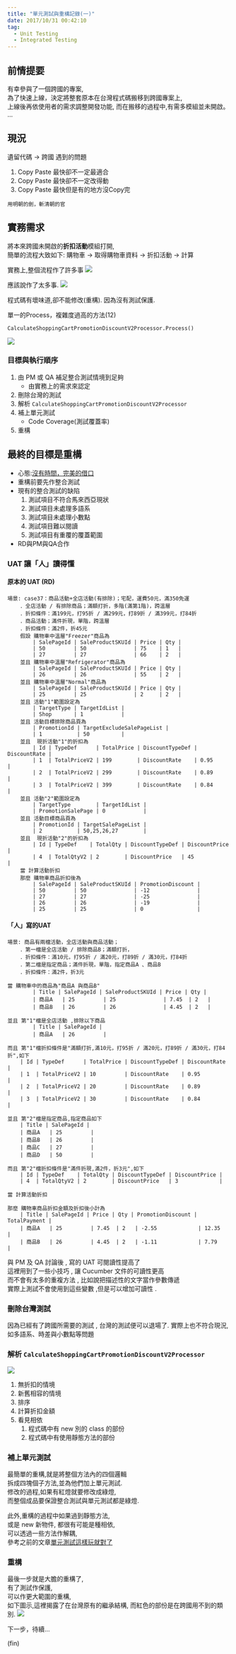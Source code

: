 ```yaml
---
title: "單元測試與重構記錄(一)"
date: 2017/10/31 00:42:10
tag:
  - Unit Testing
  - Integrated Testing
---
```


## 前情提要
有幸參與了一個跨國的專案,  
為了快速上線，決定將整套原本在台灣程式碼搬移到跨國專案上,  
上線後再依使用者的需求調整開發功能, 
而在搬移的過程中,有需多模組並未開啟。
…

## 現況
遺留代碼 → 跨國 遇到的問題
1. Copy Paste 最快卻不一定最適合
2. Copy Paste 最快卻不一定改得動
3. Copy Paste 最快但是有的地方沒Copy完

`用明朝的劍，斬清朝的官`

## 實務需求
將本來跨國未開啟的**折扣活動**模組打開,  
簡單的流程大致如下:
購物車 → 取得購物車資料 → 折扣活動 → 計算

實務上,整個流程作了許多事
![](https://i.imgur.com/pM36Joo.jpg)

應該說作了太多事. 
![](https://i.imgur.com/NU0PqCh.jpg)

程式碼有壞味道,卻不能修改(重構). 
因為沒有測試保護. 

單一的Process，複雜度過高的方法(12)

`CalculateShoppingCartPromotionDiscountV2Processor.Process()`

![](https://i.imgur.com/qleqGPb.jpg)

### 目標與執行順序
1. 由 PM 或 QA 補足整合測試情境到足夠
    - 由實務上的需求來認定
2. 刪除台灣的測試
3. 解析 `CalculateShoppingCartPromotionDiscountV2Processor` 
4. 補上單元測試
    - Code Coverage(測試覆蓋率)
5. 重構

## 最終的目標是重構

- 心態:[沒有時間，完美的借口](http://www.danielteng.com/2012/09/25/no-time-to-learn-perfect-excuse/)
- 重構前要先作整合測試
- 現有的整合測試的缺陷
    1. 測試項目不符合馬來西亞現狀
    2. 測試項目未處理多語系
    3. 測試項目未處理小數點
    4. 測試項目難以閱讀
    5. 測試項目有重覆的覆蓋範圍
- RD與PM與QA合作

### UAT 讓「人」讀得懂

#### 原本的 UAT (RD)
```gherkin
場景: case37：商品活動+全店活動(有排除)；宅配，運費50元，滿350免運
	．全店活動 / 有排除商品；滿額打折，多階(滿第1階)，跨溫層
	．折扣條件：滿199元，打95折 / 滿299元，打89折 / 滿399元，打84折
	．商品活動；滿件折現，單階，跨溫層
	．折扣條件：滿2件，折45元
	假設 購物車中溫層"Freezer"商品為
		| SalePageId | SaleProductSKUId | Price | Qty |
		| 50         | 50               | 75    | 1   |
		| 27         | 27               | 66    | 2   |
	並且 購物車中溫層"Refrigerator"商品為
		| SalePageId | SaleProductSKUId | Price | Qty |
		| 26         | 26               | 55    | 2   |
	並且 購物車中溫層"Normal"商品為
		| SalePageId | SaleProductSKUId | Price | Qty |
		| 25         | 25               | 2     | 2   |
	並且 活動"1"範圍設定為
		| TargetType | TargetIdList |
		| Shop       | 1            |
	並且 活動目標排除商品頁為
		| PromotionId | TargetExcludeSalePageList |
		| 1           | 50          |
	並且  現折活動"1"的折扣為
		| Id | TypeDef      | TotalPrice | DiscountTypeDef | DiscountRate |
		| 1  | TotalPriceV2 | 199        | DiscountRate    | 0.95         |
		| 2  | TotalPriceV2 | 299        | DiscountRate    | 0.89         |
		| 3  | TotalPriceV2 | 399        | DiscountRate    | 0.84         |
	並且 活動"2"範圍設定為
		| TargetType        | TargetIdList |
		| PromotionSalePage | 0            |
	並且 活動目標商品頁為
		| PromotionId | TargetSalePageList |
		| 2           | 50,25,26,27        |
	並且  現折活動"2"的折扣為
		| Id | TypeDef    | TotalQty | DiscountTypeDef | DiscountPrice |
		| 4  | TotalQtyV2 | 2        | DiscountPrice   | 45            |
	當 計算活動折扣
	那麼 購物車商品折扣後為
		| SalePageId | SaleProductSKUId | PromotionDiscount |
		| 50         | 50               | -12               |
		| 27         | 27               | -25               |
		| 26         | 26               | -19               |
		| 25         | 25               | 0                 |
```

 #### 「人」寫的UAT 






```gherkin
場景: 商品有兩檔活動，全店活動與商品活動；
	．第一檔是全店活動 / 排除商品B；滿額打折，
	．折扣條件：滿10元，打95折 / 滿20元，打89折 / 滿30元，打84折
	．第二檔是指定商品；滿件折現，單階，指定商品A 、商品B
	．折扣條件：滿2件，折3元

當 購物車中的商品為"商品A 與商品B"
		| Title | SalePageId | SaleProductSKUId | Price | Qty |
		| 商品A   | 25         | 25               | 7.45  | 2   |
		| 商品B   | 26         | 26               | 4.45  | 2   |
	
並且 第"1"檔是全店活動 ,排除以下商品
	    | Title | SalePageId |
	    | 商品A   | 26         |

而且 第"1"檔折扣條件是"滿額打折,滿10元，打95折 / 滿20元，打89折 / 滿30元，打84折",如下
    | Id | TypeDef      | TotalPrice | DiscountTypeDef | DiscountRate |
    | 1  | TotalPriceV2 | 10         | DiscountRate    | 0.95         |
    | 2  | TotalPriceV2 | 20         | DiscountRate    | 0.89         |
    | 3  | TotalPriceV2 | 30         | DiscountRate    | 0.84         |

並且 第"2"檔是指定商品,指定商品如下
    | Title | SalePageId |
    | 商品A   | 25         |
    | 商品B   | 26         |
    | 商品C   | 27         |
    | 商品D   | 50         |

而且 第"2"檔折扣條件是"滿件折現,滿2件，折3元",如下
    | Id | TypeDef    | TotalQty | DiscountTypeDef | DiscountPrice |
    | 4  | TotalQtyV2 | 2        | DiscountPrice   | 3             |

當 計算活動折扣

那麼 購物車商品折扣金額及折扣後小計為 
    | Title | SalePageId | Price | Qty | PromotionDiscount | TotalPayment |
    | 商品A   | 25         | 7.45  | 2   | -2.55             | 12.35        |
    | 商品B   | 26         | 4.45  | 2   | -1.11             | 7.79         |
```

與 PM 及 QA 討論後 , 寫的 UAT 可閱讀性提高了  
這裡用到了一些小技巧 , 讓 Cucumber 文件的可讀性更高  
而不會有太多的重複方法 , 比如說把描述性的文字當作參數傳遞  
實際上測試不會使用到這些變數 ,但是可以增加可讀性 .

### 刪除台灣測試
因為已經有了跨國所需要的測試 , 
台灣的測試便可以退場了.
實際上也不符合現況, 如多語系、時差與小數點等問題

### 解析 `CalculateShoppingCartPromotionDiscountV2Processor` 

![](https://i.imgur.com/FioG5NG.jpg)
1. 無折扣的情境
2. 新舊相容的情境
3. 排序
4. 計算折扣金額
5. 看見相依
    1. 程式碼中有 new 別的 class 的部份
    2. 程式碼中有使用靜態方法的部份

### 補上單元測試

最簡單的重構,就是將整個方法內的四個邏輯  
拆成四塊個子方法,並為他們加上單元測試.  
修改的過程,如果有紅燈就要修改成綠燈,  
而整個成品要保證整合測試與單元測試都是綠燈. 

此外,重構的過程中如果過到靜態方法,  
或是 new 新物件, 都很有可能是種相依,  
可以透過一些方法作解耦,  
參考之前的文章[單元測試這樣玩就對了](/2017/04/23/unitestwriting/) 

### 重構
最後一步就是大膽的重構了,  
有了測試作保護,  
可以作更大範圍的重構,  
如下圖示,這裡揭露了在台灣原有的繼承結構, 
而紅色的部份是在跨國用不到的類別.
![](https://i.imgur.com/VQ10wY6.jpg)

下一步，待續…

(fin)